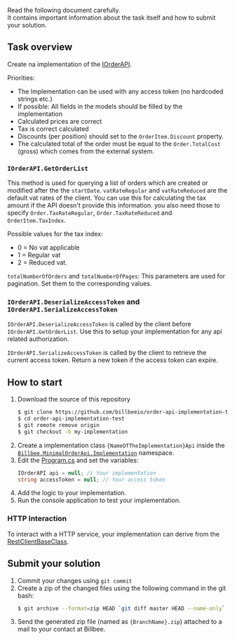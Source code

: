 Read the following document carefully.  
It contains important information about the task itself and how to submit your solution.

## Task overview

Create na implementation of the [IOrderAPI](./MinimalOrderApi/IOrderAPI.cs).

Priorities:
- The Implementation can be used with any access token (no hardcoded strings etc.)
- If possible: All fields in the models should be filled by the implementation
- Calculated prices are correct
- Tax is correct calculated
- Discounts (per position) should set to the `OrderItem.Discount` property.
- The calculated total of the order must be equal to the `Order.TotalCost` (gross) which comes from the external system.

### `IOrderAPI.GetOrderList`
This method is used for querying a list of orders which are created or modified after the the `startDate`.
`vatRateRegular` and `vatRateReduced` are the default vat rates of the client. You can use this for calculating the tax amount
if the API doesn't provide this information.
you also need those to specify `Order.TaxRateRegular`, `Order.TaxRateReduced` and `OrderItem.TaxIndex`.

Possible values for the tax index:
- 0 = No vat applicable
- 1 = Regular vat
- 2 = Reduced vat.

`totalNumberOfOrders` and `totalNumberOfPages`: This parameters are used for pagination. Set them to the corresponding values.

### `IOrderAPI.DeserializeAccessToken` and `IOrderAPI.SerializeAccessToken`
`IOrderAPI.DeserializeAccessToken` is called by the client before `IOrderAPI.GetOrderList`. 
Use this to setup your implementation for any api related authorization.

`IOrderAPI.SerializeAccessToken` is called by the client to retrieve the current access token. Return a new token if the access token can expire.

## How to start
1. Download the source of this repository
   ```bash
   $ git clone https://github.com/billbeeio/order-api-implementation-test.git
   $ cd order-api-implementation-test
   $ git remote remove origin
   $ git checkout -b my-implementation
   ```
2. Create a implementation class `{NameOfTheImplementation}Api` inside the [`Billbee.MinimalOrderApi.Implementation`](./MinimalOrderApi/Implementation) namespace.
3. Edit the [Program.cs](./MinimalOrderApi/Program.cs) and set the variables:
   ```C#
   IOrderAPI api = null; // Your implementation
   string accessToken = null; // Your access token
   ```
4. Add the logic to your implementation.
5. Run the console application to test your implementation.

### HTTP Interaction
To interact with a HTTP service, your implementation can derive from the [RestClientBaseClass](./MinimalOrderApi/RestClientBaseClass.cs).

## Submit your solution
1. Commit your changes using `git commit`
2. Create a zip of the changed files using the following command in the git bash:
   ```bash
   $ git archive --format=zip HEAD `git diff master HEAD --name-only` > `git branch --show-current`.zip
   ````
3. Send the generated zip file (named as `{BranchName}.zip`) attached to a mail to your contact at Billbee.
